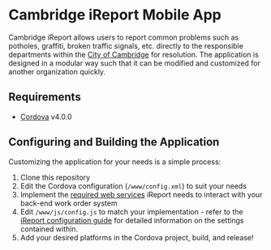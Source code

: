 # Cambridge iReport Mobile App
Cambridge iReport allows users to report common problems such as potholes, graffiti, broken traffic signals, etc. directly to the responsible departments within the [City of Cambridge](http://www.cambridgema.gov/) for resolution. The application is designed in a modular way such that it can be modified and customized for another organization quickly.

## Requirements
* [Cordova](https://cordova.apache.org/) v4.0.0

## Configuring and Building the Application
Customizing the application for your needs is a simple process:
1. Clone this repository
2. Edit the Cordova configuration (`/www/config.xml`) to suit your needs
3. Implement the [required web services](https://github.com/cambridgeitd/iReport/wiki/Webservices) iReport needs to interact with your back-end work order system
4. Edit `/www/js/config.js` to match your implementation - refer to the [iReport configuration guide](https://github.com/cambridgeitd/iReport/wiki/Config.js) for detailed information on the settings contained within.
5. Add your desired platforms in the Cordova project, build, and release!